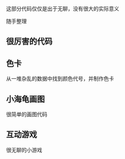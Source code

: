 这部分代码仅仅是出于无聊，没有很大的实际意义

随手整理

## 很厉害的代码

## 色卡

从一堆杂乱的数据中找到颜色代号，并制作色卡

## 小海龟画图

很简单的画图代码

## 互动游戏

很无聊的小游戏



